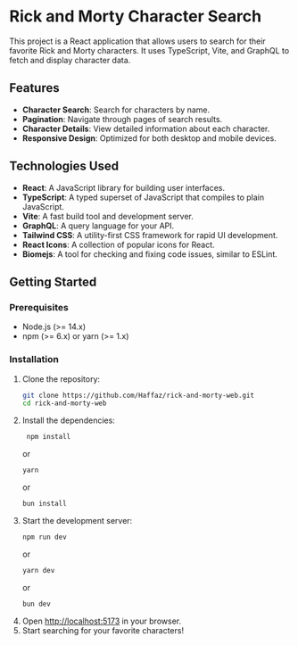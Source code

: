 # Rick and Morty Character Search

This project is a React application that allows users to search for their favorite Rick and Morty characters. It uses
TypeScript, Vite, and GraphQL to fetch and display character data.

## Features

- **Character Search**: Search for characters by name.
- **Pagination**: Navigate through pages of search results.
- **Character Details**: View detailed information about each character.
- **Responsive Design**: Optimized for both desktop and mobile devices.

## Technologies Used

- **React**: A JavaScript library for building user interfaces.
- **TypeScript**: A typed superset of JavaScript that compiles to plain JavaScript.
- **Vite**: A fast build tool and development server.
- **GraphQL**: A query language for your API.
- **Tailwind CSS**: A utility-first CSS framework for rapid UI development.
- **React Icons**: A collection of popular icons for React.
- **Biomejs**: A tool for checking and fixing code issues, similar to ESLint.

## Getting Started

### Prerequisites

- Node.js (>= 14.x)
- npm (>= 6.x) or yarn (>= 1.x)

### Installation

1. Clone the repository:
   ```bash
   git clone https://github.com/Haffaz/rick-and-morty-web.git
   cd rick-and-morty-web
   ```
2. Install the dependencies:
   ```bash
    npm install
    ```
   or
    ```bash
    yarn
    ```
   or
    ```bash
    bun install
    ```
3. Start the development server:
    ```bash
   npm run dev
    ```
   or
    ```bash
    yarn dev
    ```
   or
    ```bash
    bun dev
    ```
4. Open [http://localhost:5173](http://localhost:5173) in your browser.
5. Start searching for your favorite characters!
